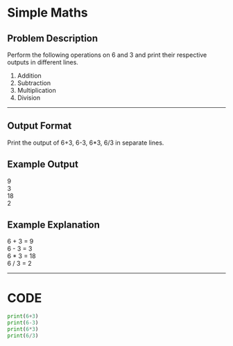 # Simple Maths

## Problem Description
Perform the following operations on 6 and 3 and print their respective outputs in different lines.

1. Addition </br>
2. Subtraction </br>
3. Multiplication </br>
4. Division </br>

---

## Output Format
Print the output of 6+3, 6-3, 6*3, 6/3 in separate lines.

## Example Output
9 </br>
3 </br>
18 </br>
2 </br>

## Example Explanation
6 + 3 = 9 </br>
6 - 3 = 3 </br>
6 * 3 = 18 </br> 
6 / 3 = 2 </br>

---

# CODE

```python
print(6+3)
print(6-3)
print(6*3)
print(6/3)
```
